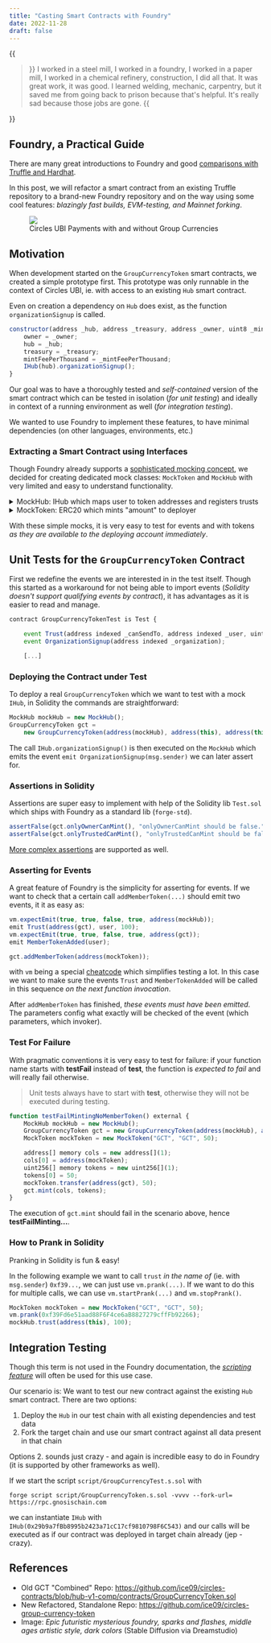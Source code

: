 ```yaml
---
title: "Casting Smart Contracts with Foundry"
date: 2022-11-28
draft: false
---
```


{{<blockquote author="Luis J. Rodriguez">}}
I worked in a steel mill, I worked in a foundry, I worked in a paper mill, I worked in a chemical refinery, construction, I did all that. It was great work, it was good. I learned welding, mechanic, carpentry, but it saved me from going back to prison because that's helpful. It's really sad because those jobs are gone.
{{</blockquote>}}

## Foundry, a Practical Guide

There are many great introductions to Foundry and good [comparisons with Truffle and Hardhat](https://www.youtube.com/watch?v=d6Uvt0u6FQc).

In this post, we will refactor a smart contract from an existing Truffle repository to a brand-new Foundry repository and on the way using some cool features: _blazingly fast builds, EVM-testing, and Mainnet forking_.

<figure>
<img src="https://i.imgur.com/fuFkFXR.png" border=0 />
    <figcaption>Circles UBI Payments with and without Group Currencies</figcaption>
</figure>

## Motivation

When development started on the `GroupCurrencyToken` smart contracts, we created a simple prototype first. This prototype was only runnable in the context of Circles UBI, ie. with access to an existing `Hub` smart contract.

Even on creation a dependency on `Hub` does exist, as the function `organizationSignup` is called.

```javascript
constructor(address _hub, address _treasury, address _owner, uint8 _mintFeePerThousand, string memory _name, string memory _symbol) ERC20(_name, _symbol) {
    owner = _owner;
    hub = _hub;
    treasury = _treasury;
    mintFeePerThousand = _mintFeePerThousand;
    IHub(hub).organizationSignup();
}
```

Our goal was to have a thoroughly tested and _self-contained_ version of the smart contract which can be tested in isolation (_for unit testing_) and ideally in context of a running environment as well (_for integration testing_). 

We wanted to use Foundry to implement these features, to have minimal dependencies (on other languages, environments, etc.)

### Extracting a Smart Contract using Interfaces 

Though Foundry already supports a [sophisticated mocking concept](https://book.getfoundry.sh/cheatcodes/mock-call), we decided for creating dedicated mock classes: `MockToken` and `MockHub` with very limited and easy to understand functionality.

<details>
  <summary>MockHub: IHub which maps user to token addresses and registers trusts</summary>

```javascript
contract MockHub is IHub {

    mapping (address => mapping (address => uint256)) public limits;
    mapping (address => address) public tokenToUser;
    mapping (address => address) public userToToken;

    function setTokenToUser(address token, address user) external {
        tokenToUser[token] = user;
        userToToken[user] = token;
    }

    function signup() external {
        emit Signup(msg.sender, 0x0000000000000000000000000000000000000001);
    }

    function organizationSignup() external {
        emit OrganizationSignup(msg.sender);
    }
    
    function trust(address trustee, uint256 amount) external {
        limits[msg.sender][trustee] = amount;
        emit Trust(msg.sender, trustee, amount);
    }

}
```
</details>

<details>
    <summary>MockToken: ERC20 which mints "amount" to deployer</summary>

```javascript
contract MockToken is ERC20 {

    constructor(string memory _name, string memory _symbol, uint256 _amount) ERC20 (_name, _symbol) {
        _mint(msg.sender, _amount);
    }
}
```
</details>


With these simple mocks, it is very easy to test for events and with tokens _as they are available to the deploying account immediately_.

## Unit Tests for the `GroupCurrencyToken` Contract

First we redefine the events we are interested in in the test itself. Though this started as a workaround for not being able to import events (_Solidity doesn't support qualifying events by contract_), it has advantages as it is easier to read and manage.

```javascript
contract GroupCurrencyTokenTest is Test {

    event Trust(address indexed _canSendTo, address indexed _user, uint256 _limit);
    event OrganizationSignup(address indexed _organization);

    [...]
```

### Deploying the Contract under Test

To deploy a real `GroupCurrencyToken` which we want to test with a mock `IHub`, in Solidity the commands are straightforward:

```javascript
MockHub mockHub = new MockHub();
GroupCurrencyToken gct = 
    new GroupCurrencyToken(address(mockHub), address(this), address(this), 0, "GCT", "GCT");
```

The call `IHub.organizationSignup()` is then executed on the `MockHub` which emits the event `emit OrganizationSignup(msg.sender)` we can later assert for.

### Assertions in Solidity

Assertions are super easy to implement with help of the Solidity lib `Test.sol` which ships with Foundry as a standard lib (`forge-std`).

```javascript
assertFalse(gct.onlyOwnerCanMint(), "onlyOwnerCanMint should be false.");
assertFalse(gct.onlyTrustedCanMint(), "onlyTrustedCanMint should be false.");
```

[More complex assertions](https://book.getfoundry.sh/reference/ds-test#asserting) are supported as well.

### Asserting for Events

A great feature of Foundry is the simplicity for asserting for events. If we want to check that a certain call `addMemberToken(...)` should emit two events, it it as easy as:

```javascript
vm.expectEmit(true, true, false, true, address(mockHub));
emit Trust(address(gct), user, 100);
vm.expectEmit(true, true, false, true, address(gct));
emit MemberTokenAdded(user);

gct.addMemberToken(address(mockToken));
```

with `vm` being a special [cheatcode](https://book.getfoundry.sh/cheatcodes/#cheatcodes-reference) which simplifies testing a lot. In this case we want to make sure the events `Trust` and `MemberTokenAdded` will be called in this sequence _on the next function invocation_.

After `addMemberToken` has finished, _these events must have been emitted_. The parameters config what exactly will be checked of the event (which parameters, which invoker).

### Test For Failure

With pragmatic conventions it is very easy to test for failure: if your function name starts with **testFail** instead of **test**, the function is _expected to fail_ and will really fail otherwise. 

> Unit tests always have to start with **test**, otherwise they will not be executed during testing.

```javascript
function testFailMintingNoMemberToken() external {
    MockHub mockHub = new MockHub();
    GroupCurrencyToken gct = new GroupCurrencyToken(address(mockHub), address(this), address(this), 0, "GCT", "GCT");
    MockToken mockToken = new MockToken("GCT", "GCT", 50);

    address[] memory cols = new address[](1);
    cols[0] = address(mockToken);
    uint256[] memory tokens = new uint256[](1);
    tokens[0] = 50;
    mockToken.transfer(address(gct), 50);
    gct.mint(cols, tokens);
}
```

The execution of `gct.mint` should fail in the scenario above, hence **testFailMinting...**.

### How to Prank in Solidity

Pranking in Solidity is fun & easy! 

In the following example we want to call `trust` _in the name of_ (ie. with `msg.sender`) `0xf39...`, we can just use `vm.prank(...)`. If we want to do this for multiple calls, we can use `vm.startPrank(...)` and `vm.stopPrank()`.

```javascript
MockToken mockToken = new MockToken("GCT", "GCT", 50);
vm.prank(0xf39Fd6e51aad88F6F4ce6aB8827279cffFb92266);
mockHub.trust(address(this), 100);
```

## Integration Testing

Though this term is not used in the Foundry documentation, the [_scripting feature_](https://book.getfoundry.sh/tutorials/solidity-scripting) will often be used for this use case.

Our scenario is: We want to test our new contract against the existing `Hub` smart contract. There are two options:

1. Deploy the `Hub` in our test chain with all existing dependencies and test data
2. Fork the target chain and use our smart contract against all data present in that chain

Options 2. sounds just crazy - and again is incredible easy to do in Foundry (it is supported by other frameworks as well).

If we start the script `script/GroupCurrencyTest.s.sol` with 

`forge script script/GroupCurrencyToken.s.sol -vvvv --fork-url=
https://rpc.gnosischain.com`

we can instantiate `IHub` with `IHub(0x29b9a7fBb8995b2423a71cC17cf9810798F6C543)` and our calls will be executed as if our contract was deployed in target chain already (jep - crazy).

## References

* Old GCT "Combined" Repo: https://github.com/ice09/circles-contracts/blob/hub-v1-comp/contracts/GroupCurrencyToken.sol
* New Refactored, Standalone Repo: https://github.com/ice09/circles-group-currency-token
* Image: _Epic futuristic mysterious foundry, sparks and flashes, middle ages artistic style, dark colors_ (Stable Diffusion via Dreamstudio)